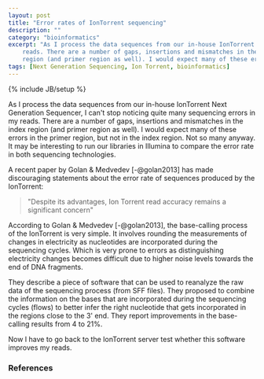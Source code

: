 ```yaml
---
layout: post
title: "Error rates of IonTorrent sequencing"
description: ""
category: "bioinformatics"
excerpt: "As I process the data sequences from our in-house IonTorrent Next Generation Sequencer, I can't stop noticing quite many sequencing errors in my
    reads. There are a number of gaps, insertions and mismatches in the index 
    region (and primer region as well). I would expect many of these errors in..."
tags: [Next Generation Sequencing, Ion Torrent, bioinformatics]
---
```

{% include JB/setup %}

As I process the data sequences from our in-house IonTorrent Next 
Generation Sequencer, I can't stop noticing quite many sequencing errors in my
reads. There are a number of gaps, insertions and mismatches in the index 
region (and primer region as well). I would expect many of these errors in the
primer region, but not in the index region. Not so many anyway.
It may be interesting to run our libraries in Illumina to compare the error 
rate in both sequencing technologies.


A recent paper by Golan & Medvedev [-@golan2013] has made discouraging statements
about the error rate of sequences produced by the IonTorrent:

> "Despite its advantages, Ion Torrent read accuracy remains a significant concern"

According to Golan & Medvedev [-@golan2013], the base-calling process of the IonTorrent 
is very simple. It involves rounding the measurements of changes in electricity as
nucleotides are incorporated during the sequencing cycles. Which is very prone 
to errors as distinguishing electricity changes becomes difficult due to higher
noise levels towards the end of DNA fragments.

They describe a piece of software that can be used to reanalyze
the raw data of the sequencing process (from SFF files). They proposed to 
combine the information on the bases that are incorporated during the sequencing
cycles (flows) to better infer the right nucleotide that gets incorporated 
in the regions close to the 3' end.
They report improvements in the base-calling  results from 4 to 21%.

Now I have to go
back to the IonTorrent server test whether this software improves my reads.



### References

